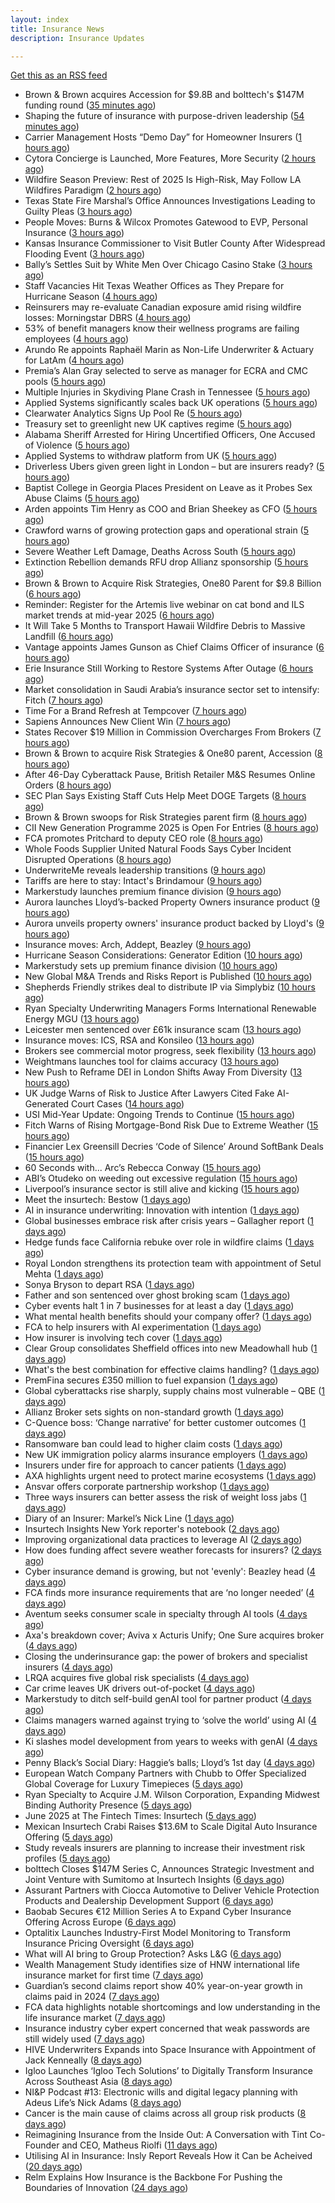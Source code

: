 ```yaml
---
layout: index
title: Insurance News
description: Insurance Updates

---
```


[Get this as an RSS feed](/insurance.rss)

<!-- news_marker starts -->
- Brown & Brown acquires Accession for $9.8B and bolttech's $147M funding round ([35 minutes ago](https://www.dig-in.com/news/brown-brown-acquires-accession-9-8b-bolttech-147m-funding))
- Shaping the future of insurance with purpose-driven leadership ([54 minutes ago](https://www.dig-in.com/opinion/shaping-future-of-insurance-with-purpose-driven-leadership))
- Carrier Management Hosts “Demo Day” for Homeowner Insurers ([1 hours ago](https://www.insurancejournal.com/services/newswire/2025/06/10/827007.htm))
- Cytora Concierge is Launched, More Features, More Security ([2 hours ago](https://insurance-edge.net/2025/06/10/cytora-concierge-is-launched-more-features-more-security/))
- Wildfire Season Preview: Rest of 2025 Is High-Risk, May Follow LA Wildfires Paradigm ([2 hours ago](https://www.insurancejournal.com/news/west/2025/06/10/826995.htm))
- Texas State Fire Marshal’s Office Announces Investigations Leading to Guilty Pleas ([3 hours ago](https://www.insurancejournal.com/news/southcentral/2025/06/10/826970.htm))
- People Moves: Burns & Wilcox Promotes Gatewood to EVP, Personal Insurance ([3 hours ago](https://www.insurancejournal.com/news/midwest/2025/06/10/826978.htm))
- Kansas Insurance Commissioner to Visit Butler County After Widespread Flooding Event ([3 hours ago](https://www.insurancejournal.com/news/midwest/2025/06/10/826965.htm))
- Bally’s Settles Suit by White Men Over Chicago Casino Stake ([3 hours ago](https://www.insurancejournal.com/news/midwest/2025/06/10/826961.htm))
- Staff Vacancies Hit Texas Weather Offices as They Prepare for Hurricane Season ([4 hours ago](https://www.insurancejournal.com/news/southcentral/2025/06/10/826956.htm))
- Reinsurers may re-evaluate Canadian exposure amid rising wildfire losses: Morningstar DBRS ([4 hours ago](https://www.reinsurancene.ws/reinsurers-may-re-evaluate-canadian-exposure-amid-rising-wildfire-losses-morningstar-dbrs/))
- 53% of benefit managers know their wellness programs are failing employees ([4 hours ago](https://www.dig-in.com/news/wellness-benefits-are-not-improving-employee-health))
- Arundo Re appoints Raphaël Marin as Non-Life Underwriter & Actuary for LatAm ([4 hours ago](https://www.reinsurancene.ws/arundo-re-appoints-raphael-marin-as-non-life-underwriter-actuary-for-latam/))
- Premia’s Alan Gray selected to serve as manager for ECRA and CMC pools ([5 hours ago](https://www.reinsurancene.ws/premias-alan-gray-selected-to-serve-as-manager-for-ecra-and-cmc-pools/))
- Multiple Injuries in Skydiving Plane Crash in Tennessee ([5 hours ago](https://www.insurancejournal.com/news/southeast/2025/06/10/826948.htm))
- Applied Systems significantly scales back UK operations ([5 hours ago](https://www.postonline.co.uk/news/7957918/applied-systems-significantly-scales-back-uk-operations))
- Clearwater Analytics Signs Up Pool Re ([5 hours ago](https://insurance-edge.net/2025/06/10/clearwater-analytics-signs-up-pool-re/))
- Treasury set to greenlight new UK captives regime ([5 hours ago](https://www.postonline.co.uk/commercial/7957917/treasury-set-to-greenlight-new-uk-captives-regime))
- Alabama Sheriff Arrested for Hiring Uncertified Officers, One Accused of Violence ([5 hours ago](https://www.insurancejournal.com/news/southeast/2025/06/10/826944.htm))
- Applied Systems to withdraw platform from UK ([5 hours ago](https://www.insurancebusinessmag.com/uk/news/technology/applied-systems-to-withdraw-platform-from-uk-538563.aspx))
- Driverless Ubers given green light in London – but are insurers ready? ([5 hours ago](https://www.insurancebusinessmag.com/uk/news/auto-motor/driverless-ubers-given-green-light-in-london--but-are-insurers-ready-538562.aspx))
- Baptist College in Georgia Places President on Leave as it Probes Sex Abuse Claims ([5 hours ago](https://www.insurancejournal.com/news/southeast/2025/06/10/826941.htm))
- Arden appoints Tim Henry as COO and Brian Sheekey as CFO ([5 hours ago](https://www.reinsurancene.ws/arden-appoints-tim-henry-as-coo-and-brian-sheekey-as-cfo/))
- Crawford warns of growing protection gaps and operational strain ([5 hours ago](https://www.insurancebusinessmag.com/uk/news/claims/crawford-warns-of-growing-protection-gaps-and-operational-strain-538567.aspx))
- Severe Weather Left Damage, Deaths Across South ([5 hours ago](https://www.insurancejournal.com/news/southeast/2025/06/10/826935.htm))
- Extinction Rebellion demands RFU drop Allianz sponsorship ([5 hours ago](https://www.postonline.co.uk/news/7957916/extinction-rebellion-demands-rfu-drop-allianz-sponsorship))
- Brown & Brown to Acquire Risk Strategies, One80 Parent for $9.8 Billion ([6 hours ago](https://www.insurancejournal.com/news/national/2025/06/10/826916.htm))
- Reminder: Register for the Artemis live webinar on cat bond and ILS market trends at mid-year 2025 ([6 hours ago](https://www.reinsurancene.ws/reminder-register-for-the-artemis-live-webinar-on-cat-bond-and-ils-market-trends-at-mid-year-2025/))
- It Will Take 5 Months to Transport Hawaii Wildfire Debris to Massive Landfill ([6 hours ago](https://www.insurancejournal.com/news/west/2025/06/10/826924.htm))
- Vantage appoints James Gunson as Chief Claims Officer of insurance ([6 hours ago](https://www.reinsurancene.ws/vantage-appoints-james-gunson-as-chief-claims-officer-of-insurance/))
- Erie Insurance Still Working to Restore Systems After Outage ([6 hours ago](https://www.insurancejournal.com/news/east/2025/06/10/826918.htm))
- Market consolidation in Saudi Arabia’s insurance sector set to intensify: Fitch ([7 hours ago](https://www.reinsurancene.ws/market-consolidation-in-saudi-arabias-insurance-sector-set-to-intensify-fitch/))
- Time For a Brand Refresh at Tempcover ([7 hours ago](https://insurance-edge.net/2025/06/10/time-for-a-brand-refresh-at-tempcover/))
- Sapiens Announces New Client Win ([7 hours ago](https://insurance-edge.net/2025/06/10/sapiens-announces-new-client-win/))
- States Recover $19 Million in Commission Overcharges From Brokers ([7 hours ago](https://www.insurancejournal.com/news/national/2025/06/10/826907.htm))
- Brown & Brown to acquire Risk Strategies & One80 parent, Accession ([8 hours ago](https://www.reinsurancene.ws/brown-brown-to-acquire-risk-strategies-one80-parent-accession/))
- After 46-Day Cyberattack Pause, British Retailer M&S Resumes Online Orders ([8 hours ago](https://www.insurancejournal.com/news/international/2025/06/10/826904.htm))
- SEC Plan Says Existing Staff Cuts Help Meet DOGE Targets ([8 hours ago](https://www.insurancejournal.com/news/national/2025/06/10/826901.htm))
- Brown & Brown swoops for Risk Strategies parent firm ([8 hours ago](https://www.postonline.co.uk/news/7957914/brown-brown-swoops-for-risk-strategies-parent-firm))
- CII New Generation Programme 2025 is Open For Entries ([8 hours ago](https://insurance-edge.net/2025/06/10/cii-new-generation-programme-2025-is-open-for-entries/))
- FCA promotes Pritchard to deputy CEO role ([8 hours ago](https://www.postonline.co.uk/news/7957913/fca-promotes-pritchard-to-deputy-ceo-role))
- Whole Foods Supplier United Natural Foods Says Cyber Incident Disrupted Operations ([8 hours ago](https://www.insurancejournal.com/news/national/2025/06/10/826896.htm))
- UnderwriteMe reveals leadership transitions ([9 hours ago](https://www.reinsurancene.ws/underwriteme-reveals-leadership-transitions/))
- Tariffs are here to stay: Intact's Brindamour ([9 hours ago](https://www.insurancebusinessmag.com/uk/news/breaking-news/tariffs-are-here-to-stay-intacts-brindamour-538522.aspx))
- Markerstudy launches premium finance division ([9 hours ago](https://www.insurancebusinessmag.com/uk/news/breaking-news/markerstudy-launches-premium-finance-division-538521.aspx))
- Aurora launches Lloyd’s-backed Property Owners insurance product ([9 hours ago](https://www.reinsurancene.ws/aurora-launches-lloyds-backed-property-owners-insurance-product/))
- Aurora unveils property owners' insurance product backed by Lloyd's ([9 hours ago](https://www.insurancebusinessmag.com/uk/news/property-insurance/aurora-unveils-property-owners-insurance-product-backed-by-lloyds-538520.aspx))
- Insurance moves: Arch, Addept, Beazley ([9 hours ago](https://www.insurancebusinessmag.com/uk/news/breaking-news/insurance-moves-arch-addept-beazley-538519.aspx))
- Hurricane Season Considerations: Generator Edition ([10 hours ago](https://www.insurancejournal.com/blogs/academy-journal/2025/06/10/826400.htm))
- Markerstudy sets up premium finance division ([10 hours ago](https://www.postonline.co.uk/news/7957910/markerstudy-sets-up-premium-finance-division))
- New Global M&A Trends and Risks Report is Published ([10 hours ago](https://insurance-edge.net/2025/06/10/new-global-ma-trends-and-risks-report-is-published/))
- Shepherds Friendly strikes deal to distribute IP via Simplybiz ([10 hours ago](https://ifamagazine.com/shepherds-friendly-strikes-deal-to-distribute-ip-via-simplybiz/))
- Ryan Specialty Underwriting Managers Forms International Renewable Energy MGU ([13 hours ago](https://www.insurancejournal.com/news/international/2025/06/10/826886.htm))
- Leicester men sentenced over £61k insurance scam ([13 hours ago](https://www.insurancebusinessmag.com/uk/news/legal-insights/leicester-men-sentenced-over-61k-insurance-scam-538505.aspx))
- Insurance moves: ICS, RSA and Konsileo ([13 hours ago](https://www.insurancebusinessmag.com/uk/news/breaking-news/insurance-moves-ics-rsa-and-konsileo-538503.aspx))
- Brokers see commercial motor progress, seek flexibility ([13 hours ago](https://www.insurancebusinessmag.com/uk/news/breaking-news/brokers-see-commercial-motor-progress-seek-flexibility-538502.aspx))
- Weightmans launches tool for claims accuracy ([13 hours ago](https://www.insurancebusinessmag.com/uk/news/claims/weightmans-launches-tool-for-claims-accuracy-538501.aspx))
- New Push to Reframe DEI in London Shifts Away From Diversity ([13 hours ago](https://www.insurancejournal.com/news/international/2025/06/10/826883.htm))
- UK Judge Warns of Risk to Justice After Lawyers Cited Fake AI-Generated Court Cases ([14 hours ago](https://www.insurancejournal.com/news/international/2025/06/10/826862.htm))
- USI Mid-Year Update: Ongoing Trends to Continue ([15 hours ago](https://www.insurancejournal.com/news/national/2025/06/10/826860.htm))
- Fitch Warns of Rising Mortgage-Bond Risk Due to Extreme Weather ([15 hours ago](https://www.insurancejournal.com/news/international/2025/06/10/826872.htm))
- Financier Lex Greensill Decries ‘Code of Silence’ Around SoftBank Deals ([15 hours ago](https://www.insurancejournal.com/news/international/2025/06/10/826829.htm))
- 60 Seconds with... Arc’s Rebecca Conway ([15 hours ago](https://www.postonline.co.uk/people/7957449/60-seconds-with-arc%E2%80%99s-rebecca-conway))
- ABI’s Otudeko on weeding out excessive regulation ([15 hours ago](https://www.postonline.co.uk/regulation/7957893/abi%E2%80%99s-otudeko-on-weeding-out-excessive-regulation))
- Liverpool’s insurance sector is still alive and kicking ([15 hours ago](https://www.postonline.co.uk/commercial/7957804/liverpool%E2%80%99s-insurance-sector-is-still-alive-and-kicking))
- Meet the insurtech: Bestow ([1 days ago](https://www.dig-in.com/news/meet-the-insurtech-bestow))
- AI in insurance underwriting: Innovation with intention ([1 days ago](https://www.dig-in.com/opinion/ai-in-insurance-underwriting))
- Global businesses embrace risk after crisis years – Gallagher report ([1 days ago](https://www.insurancebusinessmag.com/uk/news/sme/global-businesses-embrace-risk-after-crisis-years--gallagher-report-538457.aspx))
- Hedge funds face California rebuke over role in wildfire claims ([1 days ago](https://www.dig-in.com/articles/hedge-funds-california-rebuke-over-role-in-wildfire-claims))
- Royal London strengthens its protection team with appointment of Setul Mehta ([1 days ago](https://ifamagazine.com/royal-london-strengthens-its-protection-team-with-appointment-of-setul-mehta/))
- Sonya Bryson to depart RSA ([1 days ago](https://www.postonline.co.uk/news/7957903/sonya-bryson-to-depart-rsa))
- Father and son sentenced over ghost broking scam ([1 days ago](https://www.postonline.co.uk/broker/7957901/father-and-son-sentenced-over-ghost-broking-scam))
- Cyber events halt 1 in 7 businesses for at least a day ([1 days ago](https://www.postonline.co.uk/news/7957899/cyber-events-halt-1-in-7-businesses-for-at-least-a-day))
- What mental health benefits should your company offer? ([1 days ago](https://www.dig-in.com/list/what-mental-health-benefits-should-your-company-offer))
- FCA to help insurers with AI experimentation ([1 days ago](https://www.postonline.co.uk/technology/7957898/fca-to-help-insurers-with-ai-experimentation))
- How insurer is involving tech cover ([1 days ago](https://www.insurancebusinessmag.com/uk/tv/how-insurer-is-involving-tech-cover-538372.aspx))
- Clear Group consolidates Sheffield offices into new Meadowhall hub ([1 days ago](https://www.insurancebusinessmag.com/uk/news/breaking-news/clear-group-consolidates-sheffield-offices-into-new-meadowhall-hub-538371.aspx))
- What's the best combination for effective claims handling? ([1 days ago](https://www.insurancebusinessmag.com/uk/news/claims/whats-the-best-combination-for-effective-claims-handling-538370.aspx))
- PremFina secures £350 million to fuel expansion ([1 days ago](https://www.insurancebusinessmag.com/uk/news/breaking-news/premfina-secures-350-million-to-fuel-expansion-538369.aspx))
- Global cyberattacks rise sharply, supply chains most vulnerable – QBE ([1 days ago](https://www.insurancebusinessmag.com/uk/news/cyber/global-cyberattacks-rise-sharply-supply-chains-most-vulnerable--qbe-538368.aspx))
- Allianz Broker sets sights on non-standard growth ([1 days ago](https://www.postonline.co.uk/news/7957885/allianz-broker-sets-sights-on-non-standard-growth))
- C-Quence boss: ‘Change narrative’ for better customer outcomes ([1 days ago](https://www.postonline.co.uk/technology/7957888/c-quence-boss-%E2%80%98change-narrative%E2%80%99-for-better-customer-outcomes))
- Ransomware ban could lead to higher claim costs ([1 days ago](https://www.postonline.co.uk/technology/7957890/ransomware-ban-could-lead-to-higher-claim-costs))
- New UK immigration policy alarms insurance employers ([1 days ago](https://www.insurancebusinessmag.com/uk/news/breaking-news/new-uk-immigration-policy-alarms-insurance-employers-538343.aspx))
- Insurers under fire for approach to cancer patients ([1 days ago](https://www.insurancebusinessmag.com/uk/news/travel/insurers-under-fire-for-approach-to-cancer-patients-538340.aspx))
- AXA highlights urgent need to protect marine ecosystems ([1 days ago](https://www.insurancebusinessmag.com/uk/news/environmental/axa-highlights-urgent-need-to-protect-marine-ecosystems-538339.aspx))
- Ansvar offers corporate partnership workshop ([1 days ago](https://www.insurancebusinessmag.com/uk/news/non-profits/ansvar-offers-corporate-partnership-workshop-538336.aspx))
- Three ways insurers can better assess the risk of weight loss jabs ([1 days ago](https://www.postonline.co.uk/commercial/7957502/three-ways-insurers-can-better-assess-the-risk-of-weight-loss-jabs))
- Diary of an Insurer: Markel’s Nick Line ([1 days ago](https://www.postonline.co.uk/people/7957486/diary-of-an-insurer-markel%E2%80%99s-nick-line))
- Insurtech Insights New York reporter's notebook ([2 days ago](https://www.dig-in.com/news/insurtech-insights-new-york-reporters-notebook))
- Improving organizational data practices to leverage AI ([2 days ago](https://www.dig-in.com/opinion/improving-organizational-data-practices-to-leverage-ai))
- How does funding affect severe weather forecasts for insurers? ([2 days ago](https://www.dig-in.com/news/funding-impacts-weather-forecasts-for-insurers))
- Cyber insurance demand is growing, but not 'evenly': Beazley head ([4 days ago](https://www.insurancebusinessmag.com/uk/news/cyber/cyber-insurance-demand-is-growing-but-not-evenly-beazley-head-538282.aspx))
- FCA finds more insurance requirements that are ‘no longer needed’ ([4 days ago](https://www.postonline.co.uk/news/7957891/fca-finds-more-insurance-requirements-that-are-%E2%80%98no-longer-needed%E2%80%99))
- Aventum seeks consumer scale in specialty through AI tools ([4 days ago](https://www.postonline.co.uk/technology/7957867/aventum-seeks-consumer-scale-in-specialty-through-ai-tools))
- Axa's breakdown cover; Aviva x Acturis Unify; One Sure acquires broker ([4 days ago](https://www.postonline.co.uk/news/7957879/axas-breakdown-cover-aviva-x-acturis-unify-one-sure-acquires-broker))
- Closing the underinsurance gap: the power of brokers and specialist insurers ([4 days ago](https://www.insurancebusinessmag.com/uk/news/breaking-news/closing-the-underinsurance-gap-the-power-of-brokers-and-specialist-insurers-538227.aspx))
- LRQA acquires five global risk specialists ([4 days ago](https://www.insurancebusinessmag.com/uk/news/breaking-news/lrqa-acquires-five-global-risk-specialists-538226.aspx))
- Car crime leaves UK drivers out-of-pocket ([4 days ago](https://www.insurancebusinessmag.com/uk/news/auto-motor/car-crime-leaves-uk-drivers-outofpocket-538225.aspx))
- Markerstudy to ditch self-build genAI tool for partner product ([4 days ago](https://www.postonline.co.uk/technology/7957841/markerstudy-to-ditch-self-build-genai-tool-for-partner-product))
- Claims managers warned against trying to ‘solve the world’ using AI ([4 days ago](https://www.postonline.co.uk/claims/7957881/claims-managers-warned-against-trying-to-%E2%80%98solve-the-world%E2%80%99-using-ai))
- Ki slashes model development from years to weeks with genAI ([4 days ago](https://www.postonline.co.uk/technology/7957832/ki-slashes-model-development-from-years-to-weeks-with-genai))
- Penny Black’s Social Diary: Haggie’s balls; Lloyd’s 1st day ([4 days ago](https://www.postonline.co.uk/people/7957677/penny-black%E2%80%99s-social-diary-haggie%E2%80%99s-balls-lloyd%E2%80%99s-1st-day))
- European Watch Company Partners with Chubb to Offer Specialized Global Coverage for Luxury Timepieces ([5 days ago](https://www.insurtechinsights.com/european-watch-company-partners-with-chubb-to-offer-specialized-global-coverage-for-luxury-timepieces/))
- Ryan Specialty to Acquire J.M. Wilson Corporation, Expanding Midwest Binding Authority Presence ([5 days ago](https://www.insurtechinsights.com/ryan-specialty-to-acquire-j-m-wilson-corporation-expanding-midwest-binding-authority-presence/))
- June 2025 at The Fintech Times: Insurtech ([5 days ago](https://thefintechtimes.com/june-2025-at-the-fintech-times-insurtech/))
- Mexican Insurtech Crabi Raises $13.6M to Scale Digital Auto Insurance Offering ([5 days ago](https://www.insurtechinsights.com/mexican-insurtech-crabi-raises-13-6m-to-scale-digital-auto-insurance-offering/))
- Study reveals insurers are planning to increase their investment risk profiles ([5 days ago](https://ifamagazine.com/study-reveals-insurers-are-planning-to-increase-their-investment-risk-profiles/))
- bolttech Closes $147M Series C, Announces Strategic Investment and Joint Venture with Sumitomo at Insurtech Insights ([6 days ago](https://www.insurtechinsights.com/bolttech-closes-147m-series-c-announces-strategic-investment-and-joint-venture-with-sumitomo-at-insurtech-insights/))
- Assurant Partners with Ciocca Automotive to Deliver Vehicle Protection Products and Dealership Development Support ([6 days ago](https://www.insurtechinsights.com/assurant-partners-with-ciocca-automotive-to-deliver-vehicle-protection-products-and-dealership-development-support/))
- Baobab Secures €12 Million Series A to Expand Cyber Insurance Offering Across Europe ([6 days ago](https://www.insurtechinsights.com/baobab-secures-e12-million-series-a-to-expand-cyber-insurance-offering-across-europe/))
- Optalitix Launches Industry-First Model Monitoring to Transform Insurance Pricing Oversight ([6 days ago](https://www.insurtechinsights.com/optalitix-launches-industry-first-model-monitoring-to-transform-insurance-pricing-oversight/))
- What will AI bring to Group Protection? Asks L&G ([6 days ago](https://ifamagazine.com/what-will-ai-bring-to-group-protection-asks-lg/))
- Wealth Management Study identifies size of HNW international life insurance market for first time ([7 days ago](https://ifamagazine.com/wealth-management-study-identifies-size-of-hnw-international-life-insurance-market-for-first-time/))
- Guardian’s second claims report show 40% year-on-year growth in claims paid in 2024 ([7 days ago](https://ifamagazine.com/guardians-second-claims-report-show-40-year-on-year-growth-in-claims-paid-in-2024/))
- FCA data highlights notable shortcomings and low understanding in the life insurance market ([7 days ago](https://ifamagazine.com/fca-data-highlights-notable-shortcomings-and-low-understanding-in-the-life-insurance-market/))
- Insurance industry cyber expert concerned that weak passwords are still widely used ([7 days ago](https://ifamagazine.com/insurance-industry-cyber-expert-concerned-that-weak-passwords-are-still-widely-used/))
- HIVE Underwriters Expands into Space Insurance with Appointment of Jack Kenneally ([8 days ago](https://www.insurtechinsights.com/hive-underwriters-expands-into-space-insurance-with-appointment-of-jack-kenneally/))
- Igloo Launches ‘Igloo Tech Solutions’ to Digitally Transform Insurance Across Southeast Asia ([8 days ago](https://www.insurtechinsights.com/igloo-launches-igloo-tech-solutions-to-digitally-transform-insurance-across-southeast-asia/))
- NI&P Podcast #13: Electronic wills and digital legacy planning with Adeus Life’s Nick Adams ([8 days ago](https://ifamagazine.com/ip-podcast-13-electronic-wills-and-digital-legacy-planning-with-adeus-lifes-nick-adams/))
- Cancer is the main cause of claims across all group risk products ([8 days ago](https://ifamagazine.com/cancer-is-the-main-cause-of-claims-across-all-group-risk-products/))
- Reimagining Insurance from the Inside Out: A Conversation with Tint Co-Founder and CEO, Matheus Riolfi ([11 days ago](https://www.insurtechinsights.com/reimagining-insurance-from-the-inside-out-a-conversation-with-tint-co-founder-and-ceo-matheus-riolfi/))
- Utilising AI in Insurance: Insly Report Reveals How it Can be Acheived ([20 days ago](https://thefintechtimes.com/utilising-ai-in-insurance-insly-report-reveals-how-it-can-be-acheived/))
- Relm Explains How Insurance is the Backbone For Pushing the Boundaries of Innovation ([24 days ago](https://thefintechtimes.com/relm-explains-how-insurance-is-the-backbone-for-pushing-the-boundaries-of-innovation/))

<!-- news_marker ends -->